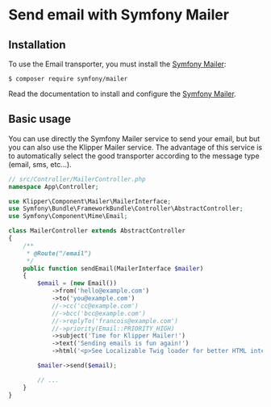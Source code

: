Send email with Symfony Mailer
==============================

## Installation

To use the Email transporter, you must install the [Symfony Mailer](https://symfony.com/doc/current/mailer.html):

```
$ composer require symfony/mailer
```

Read the documentation to install and configure the [Symfony Mailer](https://symfony.com/doc/current/mailer.html).

## Basic usage

You can use directly the Symfony Mailer service to send your email, but but you can also use
the Klipper Mailer service. The advantage of this service is to automatically select the good
transporter according to the message type (email, sms, etc...).

```php
// src/Controller/MailerController.php
namespace App\Controller;

use Klipper\Component\Mailer\MailerInterface;
use Symfony\Bundle\FrameworkBundle\Controller\AbstractController;
use Symfony\Component\Mime\Email;

class MailerController extends AbstractController
{
    /**
     * @Route("/email")
     */
    public function sendEmail(MailerInterface $mailer)
    {
        $email = (new Email())
            ->from('hello@example.com')
            ->to('you@example.com')
            //->cc('cc@example.com')
            //->bcc('bcc@example.com')
            //->replyTo('francois@example.com')
            //->priority(Email::PRIORITY_HIGH)
            ->subject('Time for Klipper Mailer!')
            ->text('Sending emails is fun again!')
            ->html('<p>See Localizable Twig loader for better HTML integration!</p>');

        $mailer->send($email);

        // ...
    }
}
```
